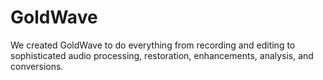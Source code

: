 # GoldWave
We created GoldWave to do everything from recording and editing to sophisticated audio processing, restoration, enhancements, analysis, and conversions.
